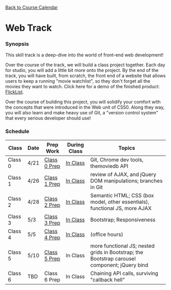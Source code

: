 [Back to Course Calendar](../..)

# Web Track

### Synopsis

This skill track is a deep-dive into the world of front-end web development!

Over the course of the track, we will build a class project together. Each day for studio, you will add a little bit more onto the project. By the end of the track, you will have built, from scratch, the front end of a website that allows users to keep a running "movie watchlist", so they don't forget all the movies they want to watch. Click here for a demo of the finished product: <a href="http://education.launchcode.org/flicklist" target="_blank"/>FlickList</a>.

Over the course of building this project, you will solidify your comfort with the concepts that were introduced in the Web unit of CS50. Along they way, you will also learn and make heavy use of Git, a "version control system" that every serious developer should use!

### Schedule

Class | Date | Prep Work | During Class | Topics
|------|----|----------|--------------|-------|
Class 0 | 4/21 | [Class 0 Prep](./materials/class0-prep) | [In Class](./materials/class0) | Git, Chrome dev tools, themoviedb API | 
Class 1 | 4/26 | [Class 1 Prep](./materials/class1-prep) | [In Class](./materials/class1) | review of AJAX, and jQuery DOM manipulations; branches in Git | 
Class 2 | 4/28 | [Class 2 Prep](./materials/class2-prep) | [In Class](./materials/class2) | Semantic HTML; CSS (box model, other essentials), functional JS, more AJAX |
Class 3 | 5/3 | [Class 3 Prep](./materials/class3-prep) | [In Class](./materials/class3) | Bootstrap; Responsiveness | 
Class 4 | 5/5 | [Class 4 Prep](./materials/class4-prep) | [In Class](./materials/class4) |  (office hours)  | 
Class 5 | 5/10 | [Class 5 Prep](./materials/class5-prep) | In Class | more functional JS; nested grids in Bootstrap; the Bootstrap carousel component; jQuery bind | 
Class 6 | TBD | Class 6 Prep | In Class | Chaining API calls, surviving "callback hell" |
